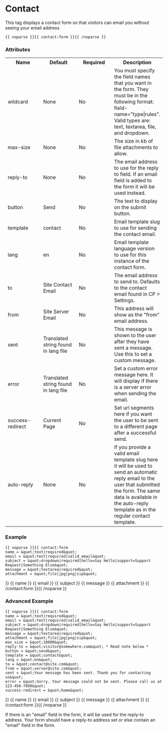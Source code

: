 # Contact

This tag displays a contact form so that visitors can email you without seeing your email address

	{{ noparse }}{{ contact:form }}{{ /noparse }}
    
### Attributes

<table cellpadding="0" cellspacing="0">
    <tbody>
        <tr>
			<th>
				Name</th>
			<th>
				Default</th>
			<th>
				Required</th>
			<th>
				Description</th>
		</tr>
        <tr>
			<td width="100">
				wildcard</td>
			<td width="100">
				None</td>
			<td width="100">
				No</td>
			<td>
				You must specify the field names that you
                want in the form. They must be in the following
                format: field-name="type|rules".
                Valid types are: text, textarea, file, and dropdown.
            </td>
		</tr>
        <tr>
			<td width="100">
				max-size</td>
			<td width="100">
				None</td>
			<td width="100">
				No</td>
			<td>
                The size in kb of file attachments to allow.
            </td>
		</tr>
        <tr>
			<td width="100">
				reply-to</td>
			<td width="100">
				None</td>
			<td width="100">
				No</td>
			<td>
                The email address to use for the reply to
                field. If an email field is added to the form it
                will be used instead.
            </td>
		</tr>
        <tr>
			<td width="100">
				button</td>
			<td width="100">
				Send</td>
			<td width="100">
				No</td>
			<td>
                The text to display on the submit button.
            </td>
		</tr>
        <tr>
			<td width="100">
				template</td>
			<td width="100">
				contact</td>
			<td width="100">
				No</td>
			<td>
                Email template slug to use for sending the contact email.
            </td>
		</tr>
        <tr>
			<td width="100">
				lang</td>
			<td width="100">
				en</td>
			<td width="100">
				No</td>
			<td>
                Email template language version to use for
                this instance of the contact form.
            </td>
		</tr>
        <tr>
			<td width="100">
				to</td>
			<td width="100">
				Site Contact Email</td>
			<td width="100">
				No</td>
			<td>
                The email address to send to. Defaults to the contact
                email found in CP > Settings.
            </td>
		</tr>
        <tr>
			<td width="100">
				from</td>
			<td width="100">
				Site Server Email</td>
			<td width="100">
				No</td>
			<td>
                This address will show as the "from" email address.
            </td>
		</tr>
        <tr>
			<td width="100">
				sent</td>
			<td width="100">
				Translated string found in lang file</td>
			<td width="100">
				No</td>
			<td>
                This message is shown to the user after they
                have sent a message. Use this to set a custom
                message.
            </td>
		</tr>
        <tr>
			<td width="100">
				error</td>
			<td width="100">
				Translated string found in lang file</td>
			<td width="100">
				No</td>
			<td>
                Set a custom error message here. It will display if
                there is a server error when sending the email.
            </td>
		</tr>
        <tr>
			<td width="100">
				success-redirect</td>
			<td width="100">
				Current Page</td>
			<td width="100">
				No</td>
			<td>
                Set url segments here if you want the user to be sent to
                a different page after a successful send.
            </td>
		</tr>
		<tr>
			<td width="100">
				auto-reply
			</td>
			<td width="100">
				None
			</td>
			<td width="100">
				No
			</td>
			<td>
				If you provide a valid email template slug here it will be used to send 
				an automatic reply email to the user that submitted the form. The same data is available
				in the auto-reply template as in the regular contact template.
			</td>
		</tr>
    </tbody>
</table>

### Example

    {{ noparse }}{{ contact:form
    name = &quot;text|required&quot;
    email = &quot;text|required|valid_email&quot;
    subject = &quot;dropdown|required|hello=Say Hello|support=Support Request|Something Else&quot;
    message = &quot;textarea|required&quot;
    attachment = &quot;file|jpg|png|zip&quot;
}}
    {{ name }}
    {{ email }}
    {{ subject }}
    {{ message }}
    {{ attachment }}
{{ /contact:form }}{{ /noparse }}

### Advanced Example

    {{ noparse }}{{ contact:form
    name = &quot;text|required&quot;
    email = &quot;text|required|valid_email&quot;
    subject = &quot;dropdown|required|hello=Say Hello|support=Support Request|Something Else&quot;
    message = &quot;textarea|required&quot;
    attachment = &quot;file|jpg|png|zip&quot;
    max_size = &quot;10000&quot;
    reply-to = &quot;visitor@somewhere.com&quot; * Read note below *
    button = &quot;send&quot;
    template = &quot;contact&quot;
    lang = &quot;en&quot;
    to = &quot;contact@site.com&quot;
    from = &quot;server@site.com&quot;
    sent = &quot;Your message has been sent. Thank you for contacting us&quot;
    error = &quot;Sorry. Your message could not be sent. Please call us at 123-456-7890&quot;
    success-redirect = &quot;home&quot;
}}
    {{ name }}
    {{ email }}
    {{ subject }}
    {{ message }}
    {{ attachment }}
{{ /contact:form }}{{ /noparse }}

If there is an "email" field in the form, it will be used for the reply-to address. Your form should have a
reply-to address set or else contain an "email" field in the form.